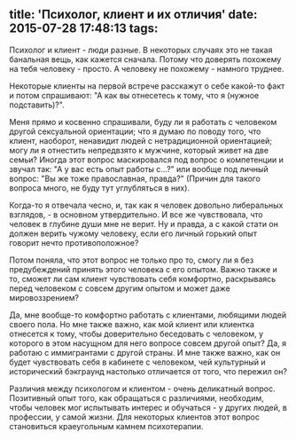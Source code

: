 title: 'Психолог, клиент и их отличия'
date: 2015-07-28 17:48:13
tags:
---
Психолог и клиент - люди разные. В некоторых случаях это не такая банальная вещь, как кажется сначала. Потому что доверять похожему на тебя человеку - просто. А человеку не похожему - намного труднее.

Некоторые клиенты на первой встрече расскажут о себе какой-то факт и потом спрашивают: "А как вы отнесетесь к тому, что я (нужное подставить)?".

Меня прямо и косвенно спрашивали, буду ли я работать с человеком другой сексуальной ориентации; что я думаю по поводу того, что клиент, наоборот, ненавидит людей с нетрадиционной ориентацией; могу ли я отнестить непредвзято к мужчине, который живет на две семьи? Иногда этот вопрос маскировался под вопрос о компетенции и звучал так: "А у вас есть опыт работы с…?" или вообще под личный вопрос: "Вы же тоже православная, правда?" (Причин для такого вопроса много, не буду тут углубляться в них).

Когда-то я отвечала чесно, и, так как я человек довольно либеральных взглядов, - в основном утвердительно. И все же чувствовала, что человек в глубине души мне не верит. Ну и правда, а с какой стати он должен верить чужому человеку, если его личный горький опыт говорит нечто противоположное?

Потом поняла, что этот вопрос не только про то, смогу ли я без предубеждений принять этого человека с его опытом. Важно также и то, сможет ли сам клиент чувствовать себя комфортно, раскрываясь перед человеком с совсем другим опытом и может даже мировоззрением?

Да, мне вообще-то комфортно работать с клиентами, любящими людей своего пола. Но мне также важно, как мой клиент или клиентка отнесется к тому, чтобы доверительно беседовать с человеком, у которого в этом насущном для него вопросе совсем другой опыт?  Да, я работаю с иммигрантами с другой страны. И мне также важно, как он будет чувствовать себя в кабинете с человеком, чей культурный и исторический бэкграунд настолько отличается от того, что пережил он?

Различия между психологом и клиентом - очень деликатный вопрос. Позитивный опыт того, как обращаться с различиями, необходим, чтобы человек мог испытывать интерес и обучаться - у других людей, в профессии, у самой жизни. Для некоторых клиентов этот вопрос становиться краеугольным камнем психотерапии.